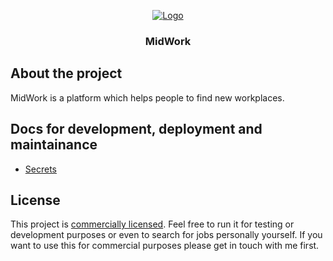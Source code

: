 <!-- PROJECT LOGO -->
<p align="center">
  <a href="https://github.com/midworkhq/midwork">
   <img src="https://github.com/user-attachments/assets/0e326b60-6b1b-4650-8684-eafe859082c5" alt="Logo">
  </a>

  <h3 align="center">MidWork</h3>
</p>

## About the project
MidWork is a platform which helps people to find new workplaces.

## Docs for development, deployment and maintainance

- [Secrets](docs/SECRETS.md)

## License
This project is [commercially licensed](LICENSE). Feel free to run it for testing or development purposes or even to search for jobs personally yourself. If you want to use this for commercial purposes please get in touch with me first.